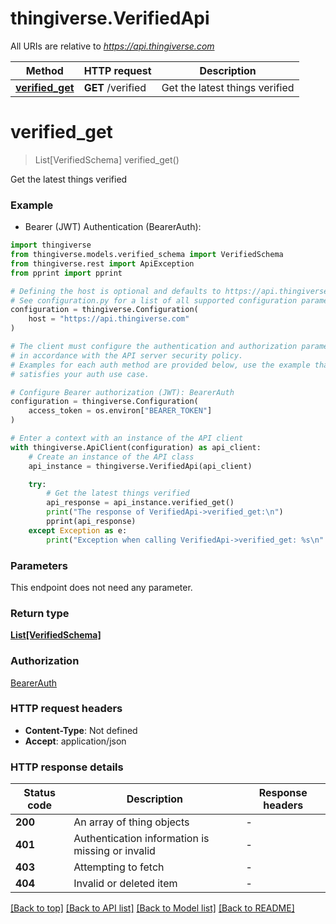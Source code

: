 # thingiverse.VerifiedApi

All URIs are relative to *https://api.thingiverse.com*

Method | HTTP request | Description
------------- | ------------- | -------------
[**verified_get**](VerifiedApi.md#verified_get) | **GET** /verified | Get the latest things verified


# **verified_get**
> List[VerifiedSchema] verified_get()

Get the latest things verified

### Example

* Bearer (JWT) Authentication (BearerAuth):

```python
import thingiverse
from thingiverse.models.verified_schema import VerifiedSchema
from thingiverse.rest import ApiException
from pprint import pprint

# Defining the host is optional and defaults to https://api.thingiverse.com
# See configuration.py for a list of all supported configuration parameters.
configuration = thingiverse.Configuration(
    host = "https://api.thingiverse.com"
)

# The client must configure the authentication and authorization parameters
# in accordance with the API server security policy.
# Examples for each auth method are provided below, use the example that
# satisfies your auth use case.

# Configure Bearer authorization (JWT): BearerAuth
configuration = thingiverse.Configuration(
    access_token = os.environ["BEARER_TOKEN"]
)

# Enter a context with an instance of the API client
with thingiverse.ApiClient(configuration) as api_client:
    # Create an instance of the API class
    api_instance = thingiverse.VerifiedApi(api_client)

    try:
        # Get the latest things verified
        api_response = api_instance.verified_get()
        print("The response of VerifiedApi->verified_get:\n")
        pprint(api_response)
    except Exception as e:
        print("Exception when calling VerifiedApi->verified_get: %s\n" % e)
```



### Parameters

This endpoint does not need any parameter.

### Return type

[**List[VerifiedSchema]**](VerifiedSchema.md)

### Authorization

[BearerAuth](../README.md#BearerAuth)

### HTTP request headers

 - **Content-Type**: Not defined
 - **Accept**: application/json

### HTTP response details

| Status code | Description | Response headers |
|-------------|-------------|------------------|
**200** | An array of thing objects |  -  |
**401** | Authentication information is missing or invalid |  -  |
**403** | Attempting to fetch |  -  |
**404** | Invalid or deleted item |  -  |

[[Back to top]](#) [[Back to API list]](../README.md#documentation-for-api-endpoints) [[Back to Model list]](../README.md#documentation-for-models) [[Back to README]](../README.md)

